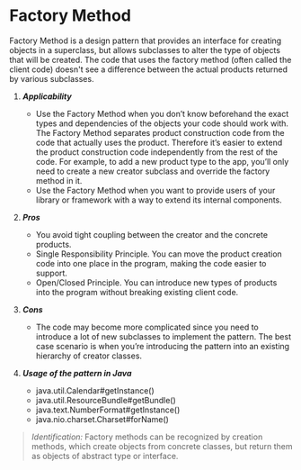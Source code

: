 # Factory Method

Factory Method is a design pattern that provides an interface for creating objects in a superclass, but allows subclasses to alter the type of objects that will be created.
The code that uses the factory method (often called the client code) doesn't see a difference between the actual products returned by various subclasses.

1. ___Applicability___
    * Use the Factory Method when you don’t know beforehand the exact types and dependencies of the objects your code should work with.
      The Factory Method separates product construction code from the code that actually uses the product.
      Therefore it’s easier to extend the product construction code independently from the rest of the code.
      For example, to add a new product type to the app, you’ll only need to create a new creator subclass and override the factory method in it.
    * Use the Factory Method when you want to provide users of your library or framework with a way to extend its internal components.

2. ___Pros___
    * You avoid tight coupling between the creator and the concrete products.
    * Single Responsibility Principle. You can move the product creation code into one place in the program, making the code easier to support.
    * Open/Closed Principle. You can introduce new types of products into the program without breaking existing client code.

3. ___Cons___
    * The code may become more complicated since you need to introduce a lot of new subclasses to implement the pattern.
      The best case scenario is when you’re introducing the pattern into an existing hierarchy of creator classes.

4. ___Usage of the pattern in Java___
    * java.util.Calendar#getInstance()
    * java.util.ResourceBundle#getBundle()
    * java.text.NumberFormat#getInstance()
    * java.nio.charset.Charset#forName()

> _Identification:_ Factory methods can be recognized by creation methods, which create objects from concrete classes, but return them as objects of abstract type or interface.